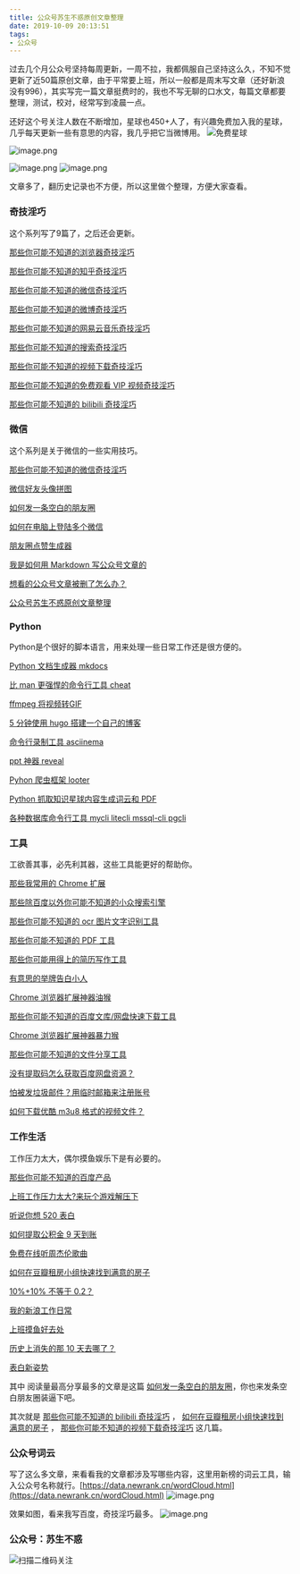 ```yaml
---
title: 公众号苏生不惑原创文章整理
date: 2019-10-09 20:13:51
tags:
- 公众号
---
```

过去几个月公众号坚持每周更新，一周不拉，我都佩服自己坚持这么久，不知不觉更新了近50篇原创文章，由于平常要上班，所以一般都是周末写文章（还好新浪没有996），其实写完一篇文章挺费时的，我也不写无聊的口水文，每篇文章都要整理，测试，校对，经常写到凌晨一点。

还好这个号关注人数在不断增加，星球也450+人了，有兴趣免费加入我的星球，几乎每天更新一些有意思的内容，我几乎把它当微博用。
![免费星球](https://upload-images.jianshu.io/upload_images/17817191-393b26173c148690.png?imageMogr2/auto-orient/strip%7CimageView2/2/w/1240)

![image.png](https://upload-images.jianshu.io/upload_images/17817191-d695dfb2a13f74e7.png?imageMogr2/auto-orient/strip%7CimageView2/2/w/1240)

![image.png](https://upload-images.jianshu.io/upload_images/17817191-9aba38d027084702.png?imageMogr2/auto-orient/strip%7CimageView2/2/w/1240)
![image.png](https://upload-images.jianshu.io/upload_images/17817191-85c4549ffc9e8621.png?imageMogr2/auto-orient/strip%7CimageView2/2/w/1240)

文章多了，翻历史记录也不方便，所以这里做个整理，方便大家查看。

### 奇技淫巧
这个系列写了9篇了，之后还会更新。

[那些你可能不知道的浏览器奇技淫巧]( https://mp.weixin.qq.com/s/-cSjrvkibYGp5Fx8gCTFuw)

[那些你可能不知道的知乎奇技淫巧](https://mp.weixin.qq.com/s/sqRgMh4rxFBt5YxNtaa6dw)

[那些你可能不知道的微信奇技淫巧](https://mp.weixin.qq.com/s/eGDO0Y8el_dsEyriCoAgog)

[那些你可能不知道的微博奇技淫巧](https://mp.weixin.qq.com/s/j7VhoZXmUTnOWC5C_B8jlQ)

[那些你可能不知道的网易云音乐奇技淫巧]( https://mp.weixin.qq.com/s/LtI2piwAIDXA590NEsXvuw)

[那些你可能不知道的搜索奇技淫巧](https://mp.weixin.qq.com/s/-5tZWfeWWa_E8jRCH0T_Cw)

[那些你可能不知道的视频下载奇技淫巧](https://mp.weixin.qq.com/s/5InOxKmi9eXk33G_8N3byQ)

[那些你可能不知道的免费观看 VIP 视频奇技淫巧](https://mp.weixin.qq.com/s/R3x-xZwqLIVwPjlgikDQ9A)

[那些你可能不知道的 bilibili 奇技淫巧](https://mp.weixin.qq.com/s/HpuInXUCjSYT7HLqhoRcCA)
### 微信
这个系列是关于微信的一些实用技巧。

[那些你可能不知道的微信奇技淫巧](https://mp.weixin.qq.com/s/eGDO0Y8el_dsEyriCoAgog)

[微信好友头像拼图](https://mp.weixin.qq.com/s/GK3fp-cUSeByUrqINGFXHg)

[如何发一条空白的朋友圈](https://mp.weixin.qq.com/s/Xz1m-mqtCcBF_4hmGCpkUQ)

[如何在电脑上登陆多个微信](https://mp.weixin.qq.com/s/_3AeNahwbs8c3UJ0is1t4A)

[朋友圈点赞生成器](https://mp.weixin.qq.com/s/ekDfBG33Ko_BHXyeghq-Cw)

[我是如何用 Markdown 写公众号文章的](https://mp.weixin.qq.com/s/TuJIqv5wv27avFKG8zmJUQ)

[想看的公众号文章被删了怎么办？](https://mp.weixin.qq.com/s/l2bQJk1qjb6IzroODBpoOg)

[公众号苏生不惑原创文章整理](https://mp.weixin.qq.com/s/iL6WyI-TChtjZMuu5G5W8A)
### Python
Python是个很好的脚本语言，用来处理一些日常工作还是很方便的。

[Python 文档生成器 mkdocs ](https://mp.weixin.qq.com/s/T1aAhBmFGdWjHMxpTwWcdg)

[比 man 更强悍的命令行工具 cheat]( https://mp.weixin.qq.com/s/9VmirnT2W6I2x8mvzUeIEw)

[ffmpeg 将视频转GIF](https://mp.weixin.qq.com/s/624Hv1krGUboecz1QX8O1g)

[5 分钟使用 hugo 搭建一个自己的博客](https://mp.weixin.qq.com/s/-yta6BOJPfmLs9WVzFulyw)

[命令行录制工具 asciinema]( https://mp.weixin.qq.com/s/TrKg_21PXVinpcqJIu73Ug)

[ppt 神器 reveal](https://mp.weixin.qq.com/s/WNuRKxtvwK_6AAnKmNU8yw)

[Pyhon 爬虫框架 looter](https://mp.weixin.qq.com/s/-l7CnvU6Yu3CIcLizPJtYg)

[Python 抓取知识星球内容生成词云和 PDF](https://mp.weixin.qq.com/s/ly4KnTCvBLlyqFBbBleFCQ)

[各种数据库命令行工具 mycli litecli mssql-cli pgcli](https://mp.weixin.qq.com/s?__biz=MzIyMjg2ODExMA==&mid=2247484060&idx=1&sn=81496dd7741195d89cf124916a81c74e&chksm=e827a57ddf502c6b45f9a208b23f6b64e7058f741abbd2e97661c18548d09ab70be090e2e0e7&token=1056434362&lang=zh_CN#rd)

### 工具
工欲善其事，必先利其器，这些工具能更好的帮助你。

[那些我常用的 Chrome 扩展](https://mp.weixin.qq.com/s/9XEABuraTAipZ_uZPDbQdQ)

[那些除百度以外你可能不知道的小众搜索引擎](https://mp.weixin.qq.com/s/P2BTgqGwsA4YAq4jve-2Cg)

[那些你可能不知道的 ocr 图片文字识别工具](https://mp.weixin.qq.com/s/CHb3gOMfGjwNjaznbv0R4g)

[那些你可能不知道的 PDF 工具](https://mp.weixin.qq.com/s/-ycONLAF7n-Xmvv4-NN-cg)

[那些你可能用得上的简历写作工具](https://mp.weixin.qq.com/s/sng3uK9Nge1OD2gc5DDuZg)

[有意思的举牌告白小人](https://mp.weixin.qq.com/s/hbzmqep2JMICL6WogE9TCQ)

[Chrome 浏览器扩展神器油猴](https://mp.weixin.qq.com/s/adJFh_9LH0N-vvvYaiQqXg)

[那些你可能不知道的百度文库/网盘快速下载工具](https://mp.weixin.qq.com/s/H8VPSGt62-tblpgWkleQoQ)

[Chrome 浏览器扩展神器暴力猴](https://mp.weixin.qq.com/s/iluJYFYgT8bpMhrsxf0b5A)

[那些你可能不知道的文件分享工具](https://mp.weixin.qq.com/s/Ebrhd0nRucEJqxOzKVM_0g)

[没有提取码怎么获取百度网盘资源？](https://mp.weixin.qq.com/s/MUIPj4OgSxAeRl5Hk-2tuw)

[怕被发垃圾邮件？用临时邮箱来注册账号](https://mp.weixin.qq.com/s/DzbDwX65Eb8beBzKun16wg)

[如何下载优酷 m3u8 格式的视频文件？](https://mp.weixin.qq.com/s/FStz_y7oHa9KHrjkpqnsXw)

### 工作生活
工作压力太大，偶尔摸鱼娱乐下是有必要的。

[那些你可能不知道的百度产品](https://mp.weixin.qq.com/s/7v9LHJX05Ybv39BzrMD0Uw)

[上班工作压力太大?来玩个游戏解压下](https://mp.weixin.qq.com/s/tPvrcgYb3KTlr-jyO3hPMg)

[听说你想 520 表白](https://mp.weixin.qq.com/s/y8BrtwH4vlXlHKWQ9OMhdw)

[如何提取公积金 9 天到账](https://mp.weixin.qq.com/s/qyFvOgHf1mXwPKO0tQwUyg)

[免费在线听周杰伦歌曲](https://mp.weixin.qq.com/s/1omFkK5PPyeJEzUTagj9qg)

[如何在豆瓣租房小组快速找到满意的房子](https://mp.weixin.qq.com/s/k5lBwiDzGgSU3fh2v2Rw9A)

[10%+10% 不等于 0.2？](https://mp.weixin.qq.com/s/qNfuWjH54WHJtx4sEE5xwA)

[我的新浪工作日常](https://mp.weixin.qq.com/s/mI5kubVY2t5jwJ9ub7A1iA)

[上班摸鱼好去处]( https://mp.weixin.qq.com/s/MOSo-SHTz1zaJaXQM3tnqg)

[历史上消失的那 10 天去哪了？ ](https://mp.weixin.qq.com/s/MsK-yZfYP0Kwjtg_f4GWZQ)

[表白新姿势](https://mp.weixin.qq.com/s?__biz=MzIyMjg2ODExMA==&mid=2247484102&idx=1&sn=174675908e7ff4d9137197a52cb75526&chksm=e827a527df502c3184ba6f13e5c4053709459ad5e42e1f1b429c93e63b1856f70d7d08daa719&token=1056434362&lang=zh_CN#rd)

其中 阅读量最高分享最多的文章是这篇 [如何发一条空白的朋友圈](https://mp.weixin.qq.com/s/Xz1m-mqtCcBF_4hmGCpkUQ)，你也来发条空白朋友圈装逼下吧。

其次就是
[那些你可能不知道的 bilibili 奇技淫巧](https://mp.weixin.qq.com/s/HpuInXUCjSYT7HLqhoRcCA)  ，
[如何在豆瓣租房小组快速找到满意的房子](https://mp.weixin.qq.com/s/k5lBwiDzGgSU3fh2v2Rw9A) ，
[那些你可能不知道的视频下载奇技淫巧](https://mp.weixin.qq.com/s/5InOxKmi9eXk33G_8N3byQ)
 这几篇。



### 公众号词云
写了这么多文章，来看看我的文章都涉及写哪些内容，这里用新榜的词云工具，输入公众号名称就行。[https://data.newrank.cn/wordCloud.html](https://data.newrank.cn/wordCloud.html)
![image.png](https://upload-images.jianshu.io/upload_images/17817191-33a1347788d43fd8.png?imageMogr2/auto-orient/strip%7CimageView2/2/w/1240)

效果如图，看来我写百度，奇技淫巧最多。
![image.png](https://upload-images.jianshu.io/upload_images/17817191-e8f241d143ad0898.png?imageMogr2/auto-orient/strip%7CimageView2/2/w/1240)


### 公众号：苏生不惑
 ![扫描二维码关注](https://upload-images.jianshu.io/upload_images/17817191-6e0079f95d4c0338.jpg?imageMogr2/auto-orient/strip%7CimageView2/2/w/1240)